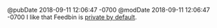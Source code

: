 @pubDate 2018-09-11 12:06:47 -0700
@modDate 2018-09-11 12:06:47 -0700
I like that Feedbin is [private by default](https://feedbin.com/blog/2018/09/11/private-by-default/).
